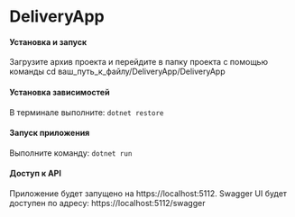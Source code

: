 # DeliveryApp

#### Установка и запуск
Загрузите архив проекта и перейдите в папку проекта с помощью команды
cd ваш_путь_к_файлу/DeliveryApp/DeliveryApp

#### Установка зависимостей 
В терминале выполните: ```dotnet restore```

#### Запуск приложения
Выполните команду: ```dotnet run```

#### Доступ к API
Приложение будет запущено на https://localhost:5112. 
Swagger UI будет доступен по адресу: https://localhost:5112/swagger